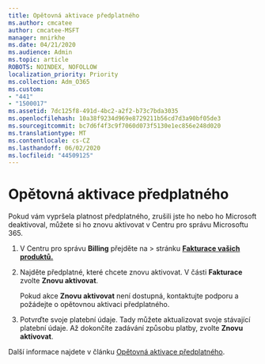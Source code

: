 ```yaml
---
title: Opětovná aktivace předplatného
ms.author: cmcatee
author: cmcatee-MSFT
manager: mnirkhe
ms.date: 04/21/2020
ms.audience: Admin
ms.topic: article
ROBOTS: NOINDEX, NOFOLLOW
localization_priority: Priority
ms.collection: Adm_O365
ms.custom:
- "441"
- "1500017"
ms.assetid: 7dc125f8-491d-4bc2-a2f2-b73c7bda3035
ms.openlocfilehash: 10a38f9234d969e8729211b56cd7d3a90bf05de3
ms.sourcegitcommit: bc7d6f4f3c9f7060d073f5130e1ec856e248d020
ms.translationtype: MT
ms.contentlocale: cs-CZ
ms.lasthandoff: 06/02/2020
ms.locfileid: "44509125"
---
```

# <a name="how-to-reactivate-a-subscription"></a>Opětovná aktivace předplatného

Pokud vám vypršela platnost předplatného, zrušili jste ho nebo ho Microsoft deaktivoval, můžete si ho znovu aktivovat v Centru pro správu Microsoftu 365.
  
1. V Centru pro správu **Billing** přejděte na \> stránku **[Fakturace vašich produktů.](https://go.microsoft.com/fwlink/p/?linkid=842054)**

2. Najděte předplatné, které chcete znovu aktivovat. V části **Fakturace** zvolte **Znovu aktivovat**.

    Pokud akce **Znovu aktivovat** není dostupná, kontaktujte podporu a požádejte o opětovnou aktivaci předplatného.

3. Potvrďte svoje platební údaje. Tady můžete aktualizovat svoje stávající platební údaje. Až dokončíte zadávání způsobu platby, zvolte **Znovu aktivovat**.

Další informace najdete v článku [Opětovná aktivace předplatného](https://docs.microsoft.com/microsoft-365/commerce/subscriptions/reactivate-your-subscription).